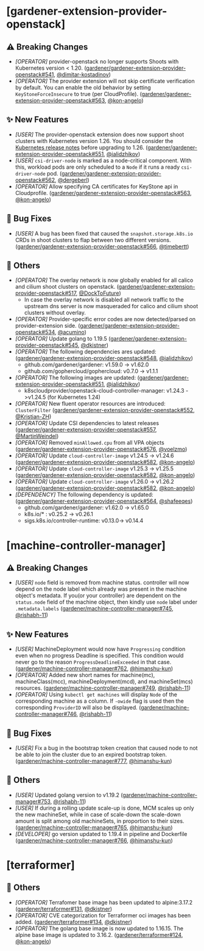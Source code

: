 # [gardener-extension-provider-openstack]
## ⚠️ Breaking Changes
* *[OPERATOR]* provider-openstack no longer supports Shoots with Кubernetes version < 1.20. ([gardener/gardener-extension-provider-openstack#541](https://github.com/gardener/gardener-extension-provider-openstack/pull/541), [@dimitar-kostadinov](https://github.com/dimitar-kostadinov))
* *[OPERATOR]* The provider extension will not skip certificate verification by default. You can enable the old behavior by setting `KeyStoneForceInsecure` to true (per CloudProfile). ([gardener/gardener-extension-provider-openstack#563](https://github.com/gardener/gardener-extension-provider-openstack/pull/563), [@kon-angelo](https://github.com/kon-angelo))
## ✨ New Features
* *[USER]* The provider-openstack extension does now support shoot clusters with Kubernetes version 1.26. You should consider the [Kubernetes release notes](https://github.com/kubernetes/kubernetes/blob/master/CHANGELOG/CHANGELOG-1.26.md) before upgrading to 1.26. ([gardener/gardener-extension-provider-openstack#551](https://github.com/gardener/gardener-extension-provider-openstack/pull/551), [@ialidzhikov](https://github.com/ialidzhikov))
* *[USER]* `csi-driver-node` is marked as a node-critical component. With this, workload pods are only scheduled to a `Node` if it runs a ready `csi-driver-node` pod. ([gardener/gardener-extension-provider-openstack#562](https://github.com/gardener/gardener-extension-provider-openstack/pull/562), [@dergeberl](https://github.com/dergeberl))
* *[OPERATOR]* Allow specifying CA certificates for KeyStone api in Cloudprofile. ([gardener/gardener-extension-provider-openstack#563](https://github.com/gardener/gardener-extension-provider-openstack/pull/563), [@kon-angelo](https://github.com/kon-angelo))
## 🐛 Bug Fixes
* *[USER]* A bug has been fixed that caused the `snapshot.storage.k8s.io` CRDs in shoot clusters to flap between two different versions. ([gardener/gardener-extension-provider-openstack#566](https://github.com/gardener/gardener-extension-provider-openstack/pull/566), [@timebertt](https://github.com/timebertt))
## 🏃 Others
* *[OPERATOR]* The overlay network is now globally enabled for all calico and cilium shoot clusters on openstack. ([gardener/gardener-extension-provider-openstack#517](https://github.com/gardener/gardener-extension-provider-openstack/pull/517), [@DockToFuture](https://github.com/DockToFuture))
  * In case the overlay network is disabled all network traffic to the upstream dns server is now masqueraded for calico and cilium shoot clusters without overlay.
* *[OPERATOR]* Provider-specific error codes are now detected/parsed on provider-extension side. ([gardener/gardener-extension-provider-openstack#534](https://github.com/gardener/gardener-extension-provider-openstack/pull/534), [@acumino](https://github.com/acumino))
* *[OPERATOR]* Update golang to 1.19.5 ([gardener/gardener-extension-provider-openstack#545](https://github.com/gardener/gardener-extension-provider-openstack/pull/545), [@dkistner](https://github.com/dkistner))
* *[OPERATOR]* The following dependencies ares updated: ([gardener/gardener-extension-provider-openstack#548](https://github.com/gardener/gardener-extension-provider-openstack/pull/548), [@ialidzhikov](https://github.com/ialidzhikov))
  * github.com/gardener/gardener: v1.59.0 -> v1.62.0
  * github.com/gophercloud/gophercloud: v0.7.0 -> v1.1.1
* *[OPERATOR]* The following images are updated: ([gardener/gardener-extension-provider-openstack#551](https://github.com/gardener/gardener-extension-provider-openstack/pull/551), [@ialidzhikov](https://github.com/ialidzhikov))
  * k8scloudprovider/openstack-cloud-controller-manager: v1.24.3 ->v1.24.5 (for Kubernetes 1.24)
* *[OPERATOR]* New fluent operator resources are introduced: `ClusterFilter` ([gardener/gardener-extension-provider-openstack#552](https://github.com/gardener/gardener-extension-provider-openstack/pull/552), [@Kristian-ZH](https://github.com/Kristian-ZH))
* *[OPERATOR]* Update CSI dependencies to latest releases ([gardener/gardener-extension-provider-openstack#557](https://github.com/gardener/gardener-extension-provider-openstack/pull/557), [@MartinWeindel](https://github.com/MartinWeindel))
* *[OPERATOR]* Removed `minAllowed.cpu` from all VPA objects ([gardener/gardener-extension-provider-openstack#576](https://github.com/gardener/gardener-extension-provider-openstack/pull/576), [@voelzmo](https://github.com/voelzmo))
* *[OPERATOR]* Update `cloud-controller-image` v1.24.5 -> v1.24.6 ([gardener/gardener-extension-provider-openstack#582](https://github.com/gardener/gardener-extension-provider-openstack/pull/582), [@kon-angelo](https://github.com/kon-angelo))
* *[OPERATOR]* Update `cloud-controller-image` v1.25.3 -> v1.25.5 ([gardener/gardener-extension-provider-openstack#582](https://github.com/gardener/gardener-extension-provider-openstack/pull/582), [@kon-angelo](https://github.com/kon-angelo))
* *[OPERATOR]* Update `cloud-controller-image` v1.26.0 -> v1.26.2 ([gardener/gardener-extension-provider-openstack#582](https://github.com/gardener/gardener-extension-provider-openstack/pull/582), [@kon-angelo](https://github.com/kon-angelo))
* *[DEPENDENCY]* The following dependency is updated: ([gardener/gardener-extension-provider-openstack#564](https://github.com/gardener/gardener-extension-provider-openstack/pull/564), [@shafeeqes](https://github.com/shafeeqes))
  * github.com/gardener/gardener: v1.62.0 -> v1.65.0
  * k8s.io/* : v0.25.2 -> v0.26.1
  * sigs.k8s.io/controller-runtime: v0.13.0-> v0.14.4
# [machine-controller-manager]
## ⚠️ Breaking Changes
* *[USER]* `node` field is removed from machine status. controller will now depend on the node label which already was present in the machine object's metadata. If you(or your controller) are dependent on the `status.node` field of the machine object, then kindly use `node` label under `.metadata.labels` ([gardener/machine-controller-manager#745](https://github.com/gardener/machine-controller-manager/pull/745), [@rishabh-11](https://github.com/rishabh-11))
## ✨ New Features
* *[USER]* MachineDeployment would now have `Progressing` condition even when no progress Deadline is specified. This condition would never go to the reason `ProgressDeadlineExceeded` in that case. ([gardener/machine-controller-manager#762](https://github.com/gardener/machine-controller-manager/pull/762), [@himanshu-kun](https://github.com/himanshu-kun))
* *[OPERATOR]* Added new short names for machine(mc), machineClass(mcc), machineDeployment(mcd), and machineSet(mcs) resources. ([gardener/machine-controller-manager#749](https://github.com/gardener/machine-controller-manager/pull/749), [@rishabh-11](https://github.com/rishabh-11))
* *[OPERATOR]* Using `kubectl get machines` will display `Node` of the corresponding machine as a column. If `-owide` flag is used then the corresponding `ProviderID` will also be displayed. ([gardener/machine-controller-manager#746](https://github.com/gardener/machine-controller-manager/pull/746), [@rishabh-11](https://github.com/rishabh-11))
## 🐛 Bug Fixes
* *[USER]* Fix a bug in the bootstrap token creation that caused node to not be able to join the cluster due to an expired bootstrap token. ([gardener/machine-controller-manager#777](https://github.com/gardener/machine-controller-manager/pull/777), [@himanshu-kun](https://github.com/himanshu-kun))
## 🏃 Others
* *[USER]* Updated golang version to v1.19.2 ([gardener/machine-controller-manager#753](https://github.com/gardener/machine-controller-manager/pull/753), [@rishabh-11](https://github.com/rishabh-11))
* *[USER]* If during a rolling update scale-up is done, MCM scales up only the new machineSet, while in case of scale-down the scale-down amount is split among old machineSets, in proportion to their sizes. ([gardener/machine-controller-manager#765](https://github.com/gardener/machine-controller-manager/pull/765), [@himanshu-kun](https://github.com/himanshu-kun))
* *[DEVELOPER]* go version updated to 1.19.4 in pipeline and Dockerfile ([gardener/machine-controller-manager#766](https://github.com/gardener/machine-controller-manager/pull/766), [@himanshu-kun](https://github.com/himanshu-kun))
# [terraformer]
## 🏃 Others
* *[OPERATOR]* Terrafomer base image has been updated to alpine:3.17.2 ([gardener/terraformer#131](https://github.com/gardener/terraformer/pull/131), [@dkistner](https://github.com/dkistner))
* *[OPERATOR]* CVE categorization for Terraformer oci images has been added. ([gardener/terraformer#134](https://github.com/gardener/terraformer/pull/134), [@dkistner](https://github.com/dkistner))
* *[OPERATOR]* The golang base image is now updated to 1.16.15. The alpine base image is updated to 3.16.2. ([gardener/terraformer#124](https://github.com/gardener/terraformer/pull/124), [@kon-angelo](https://github.com/kon-angelo))